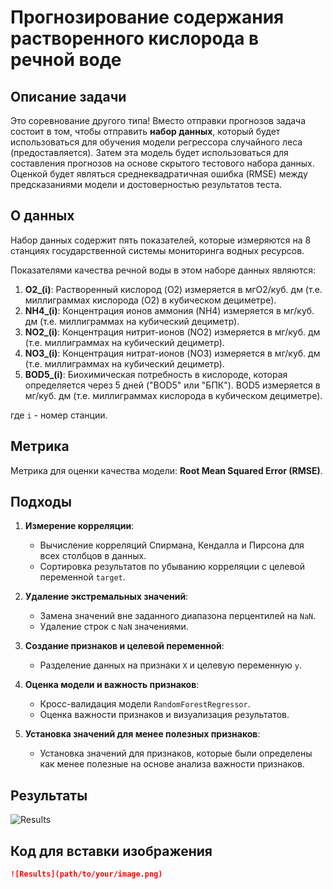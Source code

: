 # Прогнозирование содержания растворенного кислорода в речной воде

## Описание задачи

Это соревнование другого типа! Вместо отправки прогнозов задача состоит в том, чтобы отправить **набор данных**, который будет использоваться для обучения модели регрессора случайного леса (предоставляется). Затем эта модель будет использоваться для составления прогнозов на основе скрытого тестового набора данных. Оценкой будет являться среднеквадратичная ошибка (RMSE) между предсказаниями модели и достоверностью результатов теста.

## О данных

Набор данных содержит пять показателей, которые измеряются на 8 станциях государственной системы мониторинга водных ресурсов.

Показателями качества речной воды в этом наборе данных являются:
1. **O2_(i)**: Растворенный кислород (O2) измеряется в мгО2/куб. дм (т.е. миллиграммах кислорода (O2) в кубическом дециметре).
2. **NH4_(i)**: Концентрация ионов аммония (NH4) измеряется в мг/куб. дм (т.е. миллиграммах на кубический дециметр).
3. **NO2_(i)**: Концентрация нитрит-ионов (NO2) измеряется в мг/куб. дм (т.е. миллиграммах на кубический дециметр).
4. **NO3_(i)**: Концентрация нитрат-ионов (NO3) измеряется в мг/куб. дм (т.е. миллиграммах на кубический дециметр).
5. **BOD5_(i)**: Биохимическая потребность в кислороде, которая определяется через 5 дней ("BOD5" или "БПК"). BOD5 измеряется в мг/куб. дм (т.е. миллиграммах кислорода в кубическом дециметре).

где `i` - номер станции.

## Метрика

Метрика для оценки качества модели: **Root Mean Squared Error (RMSE)**.

## Подходы

1. **Измерение корреляции**:
   - Вычисление корреляций Спирмана, Кендалла и Пирсона для всех столбцов в данных.
   - Сортировка результатов по убыванию корреляции с целевой переменной `target`.

2. **Удаление экстремальных значений**:
   - Замена значений вне заданного диапазона перцентилей на `NaN`.
   - Удаление строк с `NaN` значениями.

3. **Создание признаков и целевой переменной**:
   - Разделение данных на признаки `X` и целевую переменную `y`.

4. **Оценка модели и важность признаков**:
   - Кросс-валидация модели `RandomForestRegressor`.
   - Оценка важности признаков и визуализация результатов.

5. **Установка значений для менее полезных признаков**:
   - Установка значений для признаков, которые были определены как менее полезные на основе анализа важности признаков.

## Результаты

![Results](path/to/your/image.png)

## Код для вставки изображения

```markdown
![Results](path/to/your/image.png)
